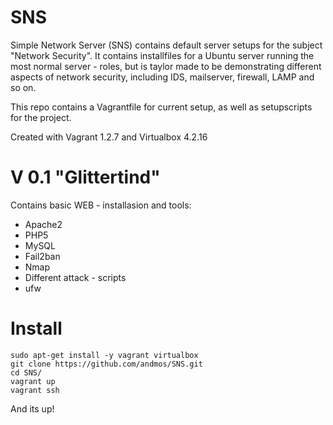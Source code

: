 SNS
===

Simple Network Server (SNS) contains default server setups for the subject "Network Security".
It contains installfiles for a Ubuntu server running the most normal server - roles, but is taylor made to be demonstrating
different aspects of network security, including IDS, mailserver, firewall, LAMP and so on. 

This repo contains a Vagrantfile for current setup, as well as setupscripts for the project. 

Created with Vagrant 1.2.7 and Virtualbox 4.2.16

V 0.1 "Glittertind"
===  
Contains basic WEB - installasion and tools:
- Apache2
- PHP5
- MySQL
- Fail2ban
- Nmap 
- Different attack - scripts
- ufw

Install
===

	sudo apt-get install -y vagrant virtualbox
	git clone https://github.com/andmos/SNS.git
	cd SNS/
	vagrant up
	vagrant ssh

And its up!

